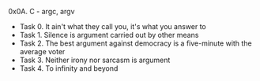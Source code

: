 0x0A. C - argc, argv

* Task 0. It ain't what they call you, it's what you answer to
* Task 1. Silence is argument carried out by other means
* Task 2. The best argument against democracy is a five-minute
   with the average voter
* Task 3. Neither irony nor sarcasm is argument
* Task 4. To infinity and beyond